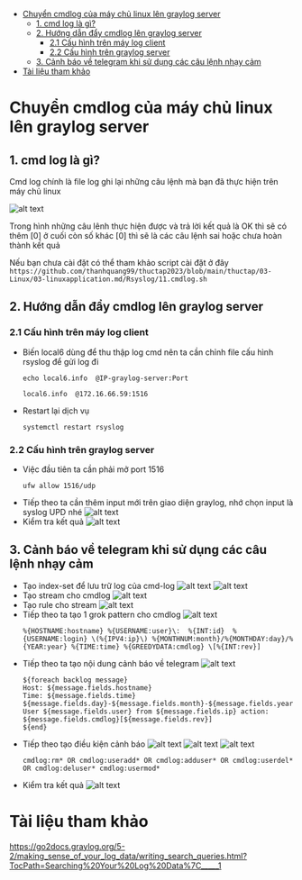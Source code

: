 - [Chuyển cmdlog của máy chủ linux lên graylog server](#chuyển-cmdlog-của-máy-chủ-linux-lên-graylog-server)
  - [1. cmd log là gì?](#1-cmd-log-là-gì)
  - [2. Hướng dẫn đẩy cmdlog lên graylog server](#2-hướng-dẫn-đẩy-cmdlog-lên-graylog-server)
    - [2.1 Cấu hình trên máy log client](#21-cấu-hình-trên-máy-log-client)
    - [2.2 Cấu hình trên graylog server](#22-cấu-hình-trên-graylog-server)
  - [3. Cảnh báo về telegram khi sử dụng các câu lệnh nhạy cảm](#3-cảnh-báo-về-telegram-khi-sử-dụng-các-câu-lệnh-nhạy-cảm)
- [Tài liệu tham khảo](#tài-liệu-tham-khảo)
# Chuyển cmdlog của máy chủ linux lên graylog server
## 1. cmd log là gì?
Cmd log chính là file log ghi lại những câu lệnh mà bạn đã thực hiện trên máy chủ linux

![alt text](anh/Screenshot_119.png)

Trong hình những câu lênh thực hiện được và trả lời kết quả là OK thì sẽ có thêm [0] ở cuối còn số khác [0] thì sẽ là các câu lệnh sai hoặc chưa hoàn thành kết quả 

Nếu bạn chưa cài đặt có thể tham khảo script cài đặt ở đây
`https://github.com/thanhquang99/thuctap2023/blob/main/thuctap/03-Linux/03-linuxapplication.md/Rsyslog/11.cmdlog.sh`


## 2. Hướng dẫn đẩy cmdlog lên graylog server
### 2.1 Cấu hình trên máy log client
- Biến local6 dùng để thu thập log cmd nên ta cần chỉnh file cấu hình rsyslog để gửi log đi
  ```
  echo local6.info  @IP-graylog-server:Port
  ```
  ```
  local6.info  @172.16.66.59:1516
  ```
- Restart lại dịch vụ
  ```
  systemctl restart rsyslog
  ```
### 2.2 Cấu hình trên graylog server
- Việc đầu tiên ta cần phải mở port 1516
  ```
  ufw allow 1516/udp
  ```
- Tiếp theo ta cần thêm input mới trên giao diện graylog, nhớ chọn input là syslog UPD nhé
  ![alt text](anh/Screenshot_120.png)
- Kiểm tra kết quả
  ![alt text](anh/Screenshot_121.png)
## 3. Cảnh báo về telegram khi sử dụng các câu lệnh nhạy cảm
- Tạo index-set để lưu trữ log của cmd-log
  ![alt text](anh/Screenshot_122.png)
  ![alt text](anh/Screenshot_123.png)
- Tạo stream cho cmdlog
  ![alt text](anh/Screenshot_124.png)
- Tạo rule cho stream
  ![alt text](anh/Screenshot_125.png)
- Tiếp theo ta tạo 1 grok pattern cho cmdlog
  ![alt text](anh/Screenshot_126.png)
  ```
  %{HOSTNAME:hostname} %{USERNAME:user}\:  %{INT:id}  %{USERNAME:login} \(%{IPV4:ip}\) %{MONTHNUM:month}/%{MONTHDAY:day}/%{YEAR:year} %{TIME:time} %{GREEDYDATA:cmdlog} \[%{INT:rev}]
  ```
- Tiếp theo ta tạo nội dung cảnh báo về telegram
   ![alt text](anh/Screenshot_127.png)
   ```
   ${foreach backlog message}
   Host: ${message.fields.hostname}
   Time: ${message.fields.time} ${message.fields.day}-${message.fields.month}-${message.fields.year}
   User ${message.fields.user} from ${message.fields.ip} action: ${message.fields.cmdlog}[${message.fields.rev}]
   ${end}
   ```
- Tiếp theo tạo điều kiện cảnh báo
  ![alt text](anh/Screenshot_128.png)
  ![alt text](anh/Screenshot_129.png)
  ![alt text](anh/Screenshot_130.png)
  ```
  cmdlog:rm* OR cmdlog:useradd* OR cmdlog:adduser* OR cmdlog:userdel* OR cmdlog:deluser* cmdlog:usermod*
  ```
- Kiểm tra kết quả
  ![alt text](anh/Screenshot_131.png)
# Tài liệu tham khảo
https://go2docs.graylog.org/5-2/making_sense_of_your_log_data/writing_search_queries.html?TocPath=Searching%20Your%20Log%20Data%7C_____1
